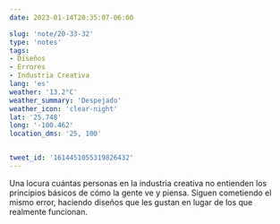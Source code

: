 ```yaml
---
date: 2023-01-14T20:35:07-06:00

slug: 'note/20-33-32'
type: 'notes'
tags:
- Diseños
- Errores
- Industria Creativa
lang: 'es'
weather: '13.2°C'
weather_summary: 'Despejado'
weather_icon: 'clear-night'
lat: '25.748'
long: '-100.462'
location_dms: '25, 100'


tweet_id: '1614451055319826432'
---
```

Una locura cuántas personas en la industria creativa no entienden los principios básicos de cómo la gente ve y piensa. Siguen cometiendo el mismo error, haciendo diseños que les gustan en lugar de los que realmente funcionan.
